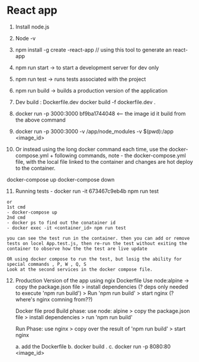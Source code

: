 # React app
1. Install node.js
2. Node -v 
3. npm install -g create -react-app  // using this tool to generate an react-app
4. npm run start -> to start a development server for dev only
5. npm run test -> runs tests associated with the project
6. npm run build -> builds a production version of the application 
7. Dev build : Dockerfile.dev 
    docker build -f dockerfile.dev .
8. docker run -p 3000:3000 bf9ba1744048  <-- the image id it build from the above command
9. docker run -p 3000:3000 -v /app/node_modules -v  $(pwd):/app  <image_id>

10. Or instead using the long docker command each time, 
use the docker-compose.yml + following commands, note - the docker-compose.yml file, with the local file linked to the container and changes are hot deploy to the container. 

docker-compose up
docker-compose down


 11. Running tests
    - docker run -it 673467c9eb4b npm run test

    or 
    1st cmd 
    - docker-compose up
    2nd cmd
    - docker ps to find out the conatainer id
    - docker exec -it <container_id> npm run test

    you can see the test run in the container. then you can add or remove tests on locel App.test.js, then re-run the test without exiting the container to observe how the the test are live update

    OR using docker compose to run the test, but losig the ability for special commands , P, W , Q, S
    Look at the second services in the docker compose file. 

12. Production Version of the app using ngix
    Dockerfile 
    Use node:alpine -> copy the package.json file > install dependencies (? deps only needed to execute 'npm run build') > Run 'npm run build' > start nginx (? where's nginx comning from??)

    Docker file prod
    Build phase: use node: alpine > copy the package.json file > install dependencies > run 'npm run build'

    Run Phase: use nginx > copy over the result of 'npm run build' > start nginx

    a. add the Dockerfile
    b. docker build .
    c. docker run -p 8080:80 <image_id>    


